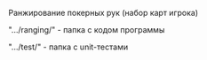 Ранжирование покерных рук (набор карт игрока)

".../ranging/" - папка с кодом программы

".../test/" - папка с unit-тестами
